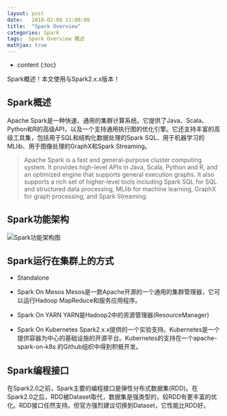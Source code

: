 ```yaml
---
layout: post
date:   2018-02-08 11:00:00
title:  "Spark Overview"
categories: Spark
tags:  Spark Overview 概述
mathjax: true
---
```


* content
{:toc}

Spark概述！本文使用与Spark2.x.x版本！





## Spark概述

Apache Spark是一种快速、通用的集群计算系统。它提供了Java、Scala、Python和R的高级API，以及一个支持通用执行图的优化引擎。它还支持丰富的高级工具集，包括用于SQL和结构化数据处理的Spark SQL、用于机器学习的MLlib、用于图像处理的GraphX和Spark Streaming。

> Apache Spark is a fast and general-purpose cluster computing system. It provides high-level APIs in Java, Scala, Python and R, and an optimized engine that supports general execution graphs. It also supports a rich set of higher-level tools including Spark SQL for SQL and structured data processing, MLlib for machine learning, GraphX for graph processing, and Spark Streaming.

## Spark功能架构

![Spark功能架构图](https://superzhangx.github.io/images/spark/20180208-spark-FunctionalArchitecture.png)

## Spark运行在集群上的方式

* Standalone

* Spark On Mesos
	Mesos是一款Apache开源的一个通用的集群管理器，它可以运行Hadoop MapReduce和服务应用程序。
* Spark On YARN
	YARN是Hadoop2中的资源管理器(ResourceManager)
* Spark On Kubernetes
	Spark2.x.x提供的一个实验支持。Kubernetes是一个提供容器为中心的基础设施的开源平台。Kubernetes的支持在一个apache-spark-on-k8s 的Github组织中得到积极开发。

## Spark编程接口
在Spark2.0之前，Spark主要的编程接口是弹性分布式数据集(RDD)。在Spark2.0之后，RDD被Dataset取代，数据集是强类型的，较RDD有更丰富的优化。RDD接口任然支持。但官方强烈建议切换到Dataset，它性能比RDD好。
